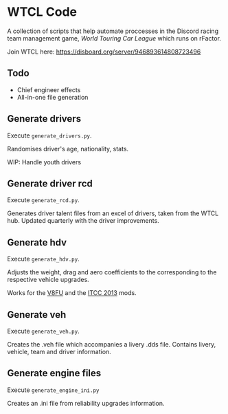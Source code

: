 # WTCL Code

A collection of scripts that help automate proccesses in the Discord racing team management game, _World Touring Car League_ which runs on rFactor.

Join WTCL here:
https://disboard.org/server/946893614808723496

## Todo

- Chief engineer effects
- All-in-one file generation

## Generate drivers

Execute `generate_drivers.py`.

Randomises driver's age, nationality, stats.

WIP: Handle youth drivers

## Generate driver rcd

Execute `generate_rcd.py`.

Generates driver talent files from an excel of drivers, taken from the WTCL hub. Updated quarterly with the driver improvements.

## Generate hdv

Execute `generate_hdv.py`. 

Adjusts the weight, drag and aero coefficients to the corresponding to the respective vehicle upgrades.

Works for the [V8FU](https://www.racedepartment.com/downloads/v8factor-unleashed-part-one.49297/) and the [ITCC 2013](https://www.rfactorcentral.com/detail.cfm?ID=ITCC%202013) mods.

## Generate veh

Execute `generate_veh.py`.

Creates the .veh file which accompanies a livery .dds file. Contains livery, vehicle, team and driver information.

## Generate engine files

Execute `generate_engine_ini.py`

Creates an .ini file from reliability upgrades information.